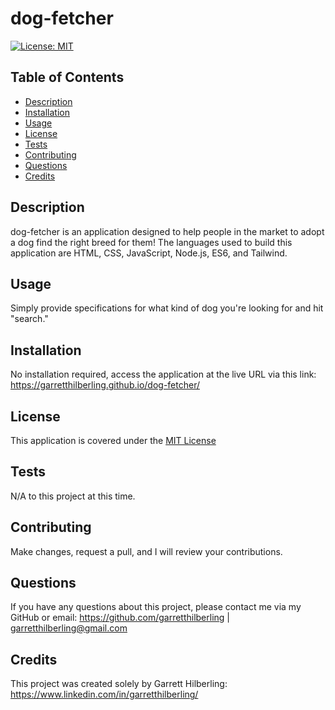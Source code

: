 
  # dog-fetcher
  
  [![License: MIT](https://img.shields.io/badge/License-MIT-yellow.svg)](https://opensource.org/licenses/MIT)
    
  ## Table of Contents
  * [Description](#Description)
  * [Installation](#Installation)
  * [Usage](#Usage)
  * [License](#License)
  * [Tests](#Tests)
  * [Contributing](#Contributing)
  * [Questions](#Questions)
  * [Credits](#Credits)

  ## Description
  dog-fetcher is an application designed to help people in the market to adopt a dog find the right breed for them! The languages used to build this application are HTML, CSS, JavaScript, Node.js, ES6, and Tailwind. 

  ## Usage
  Simply provide specifications for what kind of dog you're looking for and hit "search."

  ## Installation
  No installation required, access the application at the live URL via this link: https://garretthilberling.github.io/dog-fetcher/ 

  
  ## License
  This application is covered under the [MIT License](MIT)
    

  ## Tests
  N/A to this project at this time.

  ## Contributing
  Make changes, request a pull, and I will review your contributions.

  ## Questions
  If you have any questions about this project, please contact me via my GitHub or email: https://github.com/garretthilberling | garretthilberling@gmail.com

  ## Credits
  This project was created solely by Garrett Hilberling: https://www.linkedin.com/in/garretthilberling/
    